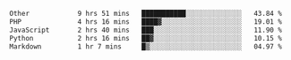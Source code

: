 <!--START_SECTION:waka-->

```txt
Other            9 hrs 51 mins   ███████████░░░░░░░░░░░░░░   43.84 %
PHP              4 hrs 16 mins   ████▓░░░░░░░░░░░░░░░░░░░░   19.01 %
JavaScript       2 hrs 40 mins   ███░░░░░░░░░░░░░░░░░░░░░░   11.90 %
Python           2 hrs 16 mins   ██▓░░░░░░░░░░░░░░░░░░░░░░   10.15 %
Markdown         1 hr 7 mins     █▒░░░░░░░░░░░░░░░░░░░░░░░   04.97 %
```

<!--END_SECTION:waka--> 
 
